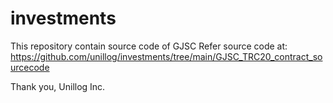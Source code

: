 # investments
This repository contain source code of GJSC
Refer source code at: https://github.com/unillog/investments/tree/main/GJSC_TRC20_contract_sourcecode

Thank you,
Unillog Inc.
